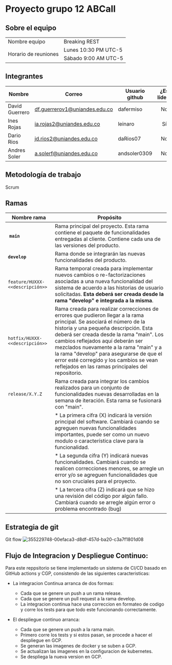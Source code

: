 # Proyecto grupo 12 ABCall

## Sobre el equipo
<table border="0">
 <tr>
  <td>Nombre equipo</td>
  <td>Breaking REST</td>
 </tr>

 <tr>
  <td rowspan="2">Horario de reuniones</td>
  <td>Lunes 10:30 PM UTC-5</td>
 </tr>
<tr>
  
  <td>Sábado 9:00 AM UTC-5</td>
 </tr>
</table>


## Integrantes
| Nombre  | Correo                | Usuario github              | ¿Es líder?         |
|---------|-----------------------| --------------------------- | :------------------: |
| David Guerrero    | df.guerrerov1@uniandes.edu.co      |dafermiso | No |
| Ines Rojas   | ia.rojas2@uniandes.edu.co    | leinaro | Sí|
| Dario Rios | jd.rios2@uniandes.edu.co    | daRios07 | No |
| Andres Soler   | a.solerf@uniandes.edu.co     | andsoler0309 | No |


## Metodología de trabajo
Scrum

## Ramas
Nombre rama | Propósito
-- | --
 **`main`**|  Rama principal del proyecto. Esta rama contiene el paquete de funcionalidades entregadas al cliente. Contiene cada una de las versiones del producto.
**`develop`**| Rama donde se integrarán las nuevas funcionalidades del producto.
`feature/HUXXX-<<descripción>>` | Rama temporal creada para implementar nuevos cambios o re-factorizaciones asociadas a una nueva funcionalidad del sistema de acuerdo a las historias de usuario solicitadas. **Esta deberá ser creada desde la rama "develop" e integrada a la misma**.
`hotfix/HUXXX-<<descripción>>` | Rama creada para realizar correcciones de errores que pudieron llegar a la rama principal. Se asociará el número de la historia y una pequeña descripción. Esta deberá ser creada desde la rama "main". Los cambios reflejados aquí deberán ser mezclados nuevamente a la rama "main" y a la rama "develop" para asegurarse de que el error esté corregido y los cambios se vean reflejados en las ramas principales del repositorio.
`release/X.Y.Z` | Rama creada para integrar los cambios realizados para un conjunto de funcionalidades nuevas desarrolladas en la semana de iteración. Esta rama se fusionará con "main". |
|| * La primera cifra (X) indicará la versión principal del software. Cambiará cuando se agreguen nuevas funcionalidades importantes, puede ser como un nuevo modulo o característica clave para la funcionalidad.
|| * La segunda cifra (Y) indicará nuevas funcionalidades. Cambiará cuando se realicen correcciones menores, se arregle un error y/o se agreguen funcionalidades que no son cruciales para el proyecto.
|| * La tercera cifra (Z) indicará que se hizo una revisión del código por algún fallo. Cambiará cuando se arregle algún error o problema encontrado (bug)

## Estrategia de git
Git flow
![355229748-00efaca3-d8df-457d-ba20-c3a7f1801d08](https://github.com/user-attachments/assets/78a0c59b-4e54-4f50-b43e-6994adfe977c)


## Flujo de Integracion y Despliegue Continuo:
Para este reppsitorio se tiene implementado un sistema de CI/CD basado en GitHub actions y CGP, consistendo de las siguientes caracteristicas:

- La integracion Continua arranca de dos formas:
  - Cada que se genere un push a un rama release.
  - Cada que se genere un pull request a la rama develop.
  - La integracion continua hace una correccion en formateo de codigo y corre los tests para que todo este funcionando correctamente.

- El despliegue continuo arranca:
  - Cada que se genere un push a la rama main.
  - Primero corre los tests y si estos pasan, se procede a hacer el despliegue en GCP.
  - Se generan las imagenes de docker y se suben a GCP.
  - Se actualizan las imagenes en la configuracion de kubernetes.
  - Se despliega la nueva version en GCP.
